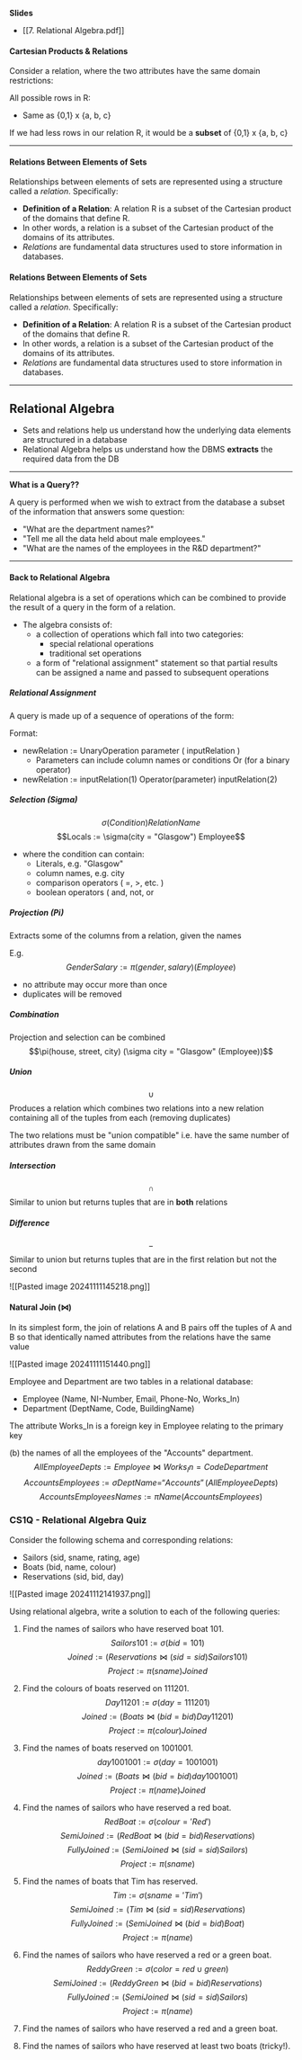 **Slides**
- [[7. Relational Algebra.pdf]]
#### Cartesian Products & Relations
Consider a relation, where the two attributes have the same domain restrictions:

All possible rows in R: 
- Same as {0,1} x {a, b, c}

If we had less rows in our relation R, it would be a **subset** of {0,1} x {a, b, c}

---
#### Relations Between Elements of Sets
Relationships between elements of sets are represented using a structure called a _relation_. Specifically:

- **Definition of a Relation**: A relation R is a subset of the Cartesian product of the domains that define R.
- In other words, a relation is a subset of the Cartesian product of the domains of its attributes.
- _Relations_ are fundamental data structures used to store information in databases.

#### Relations Between Elements of Sets
Relationships between elements of sets are represented using a structure called a _relation_. Specifically:

- **Definition of a Relation**: A relation R is a subset of the Cartesian product of the domains that define R.
- In other words, a relation is a subset of the Cartesian product of the domains of its attributes.
- _Relations_ are fundamental data structures used to store information in databases.

---
## Relational Algebra

- Sets and relations help us understand how the underlying data elements are structured in a database
- Relational Algebra helps us understand how the DBMS **extracts** the required data from the DB

---

**What is a Query??**

A query is performed when we wish to extract from the database a subset of the information that answers some question: 
- "What are the department names?"
- "Tell me all the data held about male employees."
- "What are the names of the employees in the R&D department?"

---
#### Back to Relational Algebra
Relational algebra is a set of operations which can be combined to provide the result of a query in the form of a relation.

- The algebra consists of: 
	- a collection of operations which fall into two categories:
		- special relational operations
		- traditional set operations
	- a form of "relational assignment" statement so that partial results can be assigned a name and passed to subsequent operations

##### Relational Assignment
A query is made up of a sequence of operations of the form:

Format: 
- newRelation := UnaryOperation parameter ( inputRelation )
	- Parameters can include column names or conditions Or (for a binary operator)
- newRelation := inputRelation(1) Operator(parameter) inputRelation(2)

##### Selection (Sigma)
$$\sigma(Condition) RelationName$$$$Locals := \sigma(city = "Glasgow") Employee$$
- where the condition can contain:
	- Literals, e.g. "Glasgow"
	- column names, e.g. city 
	- comparison operators ( =, >, etc. )
	- boolean operators ( and, not, or

##### Projection (Pi)
Extracts some of the columns from a relation, given the names

E.g. $$GenderSalary := \pi (gender, salary) (Employee)$$
- no attribute may occur more than once
- duplicates will be removed

##### Combination
Projection and selection can be combined $$\pi(house, street, city) (\sigma city = "Glasgow" (Employee))$$
##### Union
$$\cup$$
Produces a relation which combines two relations into a new relation containing all of the tuples from each (removing duplicates)

The two relations must be "union compatible" i.e. have the same number of attributes drawn from the same domain

##### Intersection
$$\cap$$
Similar to union but returns tuples that are in **both** relations

##### Difference
$$-$$
Similar to union but returns tuples that are in the first relation but not the second

![[Pasted image 20241111145218.png]]


#### Natural Join (⋈)

In its simplest form, the join of relations A and B pairs off the tuples of A and B so that identically named attributes from the relations have the same value

![[Pasted image 20241111151440.png]]

Employee and Department are two tables in a relational database:

- Employee (Name, NI-Number, Email, Phone-No, Works_In)
- Department (DeptName, Code, BuildingName)

The attribute Works_In is a foreign key in Employee relating to the primary key


(b) the names of all the employees of the "Accounts" department. $$AllEmployeeDepts := Employee ⋈ Works_In = Code Department $$$$AccountsEmployees := \sigma DeptName = “Accounts” (AllEmployeeDepts)$$$$AccountsEmployeesNames := \pi Name ( AccountsEmployees )$$
### CS1Q - Relational Algebra Quiz
Consider the following schema and corresponding relations:
- Sailors (sid, sname, rating, age) 
- Boats (bid, name, colour)
- Reservations (sid, bid, day)

![[Pasted image 20241112141937.png]]

Using relational algebra, write a solution to each of the following queries: 
1. Find the names of sailors who have reserved boat 101. 
	$$Sailors101 := \sigma(bid = 101)$$
$$Joined:=(Reservations \bowtie (sid = sid) Sailors101)$$
$$Project:=\pi(sname)Joined$$

2. Find the colours of boats reserved on 111201. 
		$$Day11201 := \sigma(day=111201)$$
	$$Joined := (Boats \bowtie (bid=bid) Day11201)$$
	$$Project := \pi(colour)Joined$$

3. Find the names of boats reserved on 1001001. $$day1001001 := \sigma(day=1001001)$$$$Joined := (Boats \bowtie (bid=bid) day1001001)$$$$Project := \pi(name)Joined$$
4. Find the names of sailors who have reserved a red boat. 
$$RedBoat := \sigma(colour='Red')$$
$$SemiJoined := (RedBoat \bowtie (bid=bid) Reservations)$$
$$FullyJoined := (SemiJoined \bowtie (sid=sid) Sailors)$$
$$Project := \pi(sname)$$

5. Find the names of boats that Tim has reserved. 
$$Tim := \sigma(sname='Tim')$$
$$SemiJoined := (Tim \bowtie (sid=sid) Reservations)$$
$$FullyJoined := (SemiJoined \bowtie (bid=bid) Boat)$$
$$Project:=\pi(name)$$

6. Find the names of sailors who have reserved a red or a green boat. 
$$ReddyGreen:=\sigma(color = red \cup green)$$
$$SemiJoined := (ReddyGreen \bowtie (bid=bid) Reservations)$$
$$FullyJoined := (SemiJoined \bowtie (sid=sid) Sailors)$$
$$Project:=\pi(name)$$

7. Find the names of sailors who have reserved a red and a green boat. 
8. Find the names of sailors who have reserved at least two boats (tricky!).